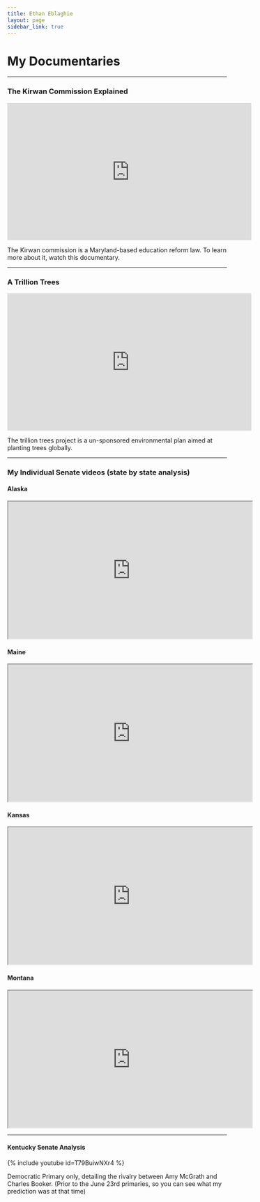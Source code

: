 ```yaml
---
title: Ethan Eblaghie
layout: page
sidebar_link: true
---
```


# My Documentaries

---

### The Kirwan Commission Explained

<iframe width="560" height="315" src="https://www.youtube.com/embed/aCJu1QyjfXo" frameborder="0" allow="accelerometer; encrypted-media; gyroscope; picture-in-picture" allowfullscreen></iframe>

The Kirwan commission is a Maryland-based education reform law. To learn more about it, watch this documentary.

---

### A Trillion Trees

<iframe width="560" height="315" src="https://www.youtube.com/embed/IflfYdC0D-k" frameborder="0" allow="accelerometer; autoplay; encrypted-media; gyroscope; picture-in-picture" allowfullscreen></iframe>

The trillion trees project is a un-sponsored environmental plan aimed at planting trees globally.

---



### My Individual Senate videos (state by state analysis)

#### Alaska

<iframe width=560 height=315 src="https://www.youtube.com/embed/CA4WDBgO6A0" gesture="media"  allow="encrypted-media" allowfullscreen></iframe>

#### Maine

<iframe width=560 height=315 src="https://www.youtube.com/embed/9UdkklilQRo" gesture="media"  allow="encrypted-media" allowfullscreen></iframe>

#### Kansas

<iframe width=560 height=315 src="https://www.youtube.com/embed/zRBZl4ZJXyk" gesture="media"  allow="encrypted-media" allowfullscreen></iframe>

#### Montana

<iframe width=560 height=315 src="https://www.youtube.com/embed/0t7hG-0YrDk" gesture="media"  allow="encrypted-media" allowfullscreen></iframe>

---

#### Kentucky Senate Analysis

{% include youtube id=T79BuiwNXr4 %}

Democratic Primary only, detailing the rivalry between Amy McGrath and Charles Booker. (Prior to the June 23rd primaries, so you can see what my prediction was at that time)